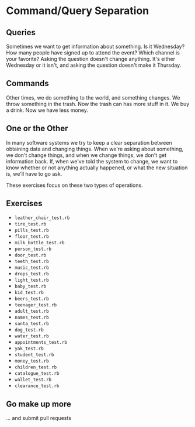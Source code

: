 # Command/Query Separation

## Queries

Sometimes we want to get information about something. Is it Wednesday? How many people have signed up to attend the event? Which channel is your favorite? Asking the question doesn't change anything. It's either Wednesday or it isn't, and asking the question doesn't make it Thursday.

## Commands

Other times, we do something to the world, and something changes. We throw something in the trash. Now the trash can has more stuff in it. We buy a drink. Now we have less money.

## One or the Other

In many software systems we try to keep a clear separation between obtaining data and changing things. When we're asking about something, we don't change things, and when we change things, we don't get information back. If, when we've told the system to change, we want to know whether or not anything actually happened, or what the new situation is, we'll have to go ask.

These exercises focus on these two types of operations.

## Exercises

- `leather_chair_test.rb`
- `tire_test.rb`
- `pills_test.rb`
- `floor_test.rb`
- `milk_bottle_test.rb`
- `person_test.rb`
- `door_test.rb`
- `teeth_test.rb`
- `music_test.rb`
- `drops_test.rb`
- `light_test.rb`
- `baby_test.rb`
- `kid_test.rb`
- `beers_test.rb`
- `teenager_test.rb`
- `adult_test.rb`
- `names_test.rb`
- `santa_test.rb`
- `dog_test.rb`
- `water_test.rb`
- `appointments_test.rb`
- `yak_test.rb`
- `student_test.rb`
- `money_test.rb`
- `children_test.rb`
- `catalogue_test.rb`
- `wallet_test.rb`
- `clearance_test.rb`

## Go make up more

... and submit pull requests

